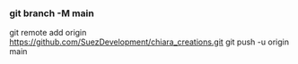 ### git branch -M main
git remote add origin https://github.com/SuezDevelopment/chiara_creations.git
git push -u origin main